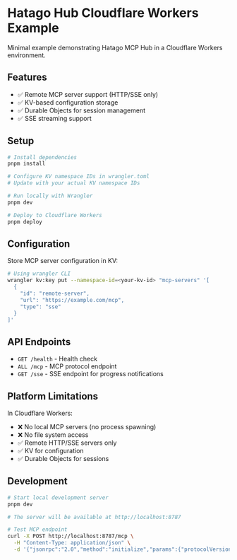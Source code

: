 # Hatago Hub Cloudflare Workers Example

Minimal example demonstrating Hatago MCP Hub in a Cloudflare Workers environment.

## Features

- ✅ Remote MCP server support (HTTP/SSE only)
- ✅ KV-based configuration storage
- ✅ Durable Objects for session management
- ✅ SSE streaming support

## Setup

```bash
# Install dependencies
pnpm install

# Configure KV namespace IDs in wrangler.toml
# Update with your actual KV namespace IDs

# Run locally with Wrangler
pnpm dev

# Deploy to Cloudflare Workers
pnpm deploy
```

## Configuration

Store MCP server configuration in KV:

```bash
# Using wrangler CLI
wrangler kv:key put --namespace-id=<your-kv-id> "mcp-servers" '[
  {
    "id": "remote-server",
    "url": "https://example.com/mcp",
    "type": "sse"
  }
]'
```

## API Endpoints

- `GET /health` - Health check
- `ALL /mcp` - MCP protocol endpoint
- `GET /sse` - SSE endpoint for progress notifications

## Platform Limitations

In Cloudflare Workers:
- ❌ No local MCP servers (no process spawning)
- ❌ No file system access
- ✅ Remote HTTP/SSE servers only
- ✅ KV for configuration
- ✅ Durable Objects for sessions

## Development

```bash
# Start local development server
pnpm dev

# The server will be available at http://localhost:8787

# Test MCP endpoint
curl -X POST http://localhost:8787/mcp \
  -H "Content-Type: application/json" \
  -d '{"jsonrpc":"2.0","method":"initialize","params":{"protocolVersion":"2024-11-05","capabilities":{}},"id":1}'
```